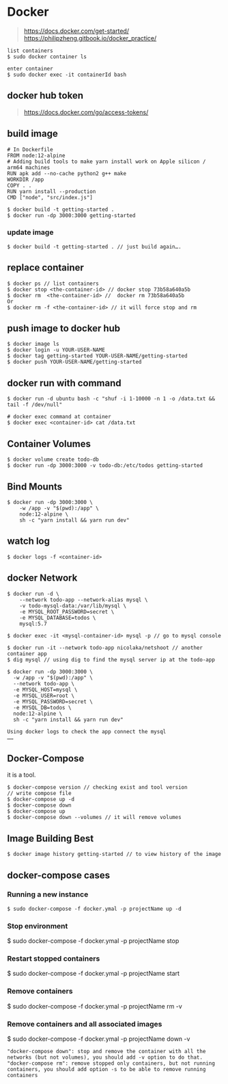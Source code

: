 # Docker
> https://docs.docker.com/get-started/
> https://philipzheng.gitbook.io/docker_practice/


```
list containers
$ sudo docker container ls

enter container
$ sudo docker exec -it containerId bash
```


## docker hub token
> https://docs.docker.com/go/access-tokens/

## build image
```
# In Dockerfile
FROM node:12-alpine
# Adding build tools to make yarn install work on Apple silicon / arm64 machines
RUN apk add --no-cache python2 g++ make
WORKDIR /app
COPY . .
RUN yarn install --production
CMD ["node", "src/index.js"]
```
```
$ docker build -t getting-started .
$ docker run -dp 3000:3000 getting-started
```
### update image
```
$ docker build -t getting-started . // just build again….
```


## replace container
```
$ docker ps // list containers
$ docker stop <the-container-id> // docker stop 73b58a640a5b
$ docker rm  <the-container-id> //  docker rm 73b58a640a5b
Or
$ docker rm -f <the-container-id> // it will force stop and rm
```


## push image to docker hub
```
$ docker image ls
$ docker login -u YOUR-USER-NAME
$ docker tag getting-started YOUR-USER-NAME/getting-started
$ docker push YOUR-USER-NAME/getting-started
```

## docker run with command
```
$ docker run -d ubuntu bash -c "shuf -i 1-10000 -n 1 -o /data.txt && tail -f /dev/null"

# docker exec command at container
$ docker exec <container-id> cat /data.txt
```
## Container Volumes
```
$ docker volume create todo-db
$ docker run -dp 3000:3000 -v todo-db:/etc/todos getting-started
```

## Bind Mounts
```
$ docker run -dp 3000:3000 \
    -w /app -v "$(pwd):/app" \
    node:12-alpine \
    sh -c "yarn install && yarn run dev"
```

## watch log
```
$ docker logs -f <container-id>
```

## docker Network
```
$ docker run -d \
    --network todo-app --network-alias mysql \
    -v todo-mysql-data:/var/lib/mysql \
    -e MYSQL_ROOT_PASSWORD=secret \
    -e MYSQL_DATABASE=todos \
    mysql:5.7

$ docker exec -it <mysql-container-id> mysql -p // go to mysql console

$ docker run -it --network todo-app nicolaka/netshoot // another container app
$ dig mysql // using dig to find the mysql server ip at the todo-app

$ docker run -dp 3000:3000 \
  -w /app -v "$(pwd):/app" \
  --network todo-app \
  -e MYSQL_HOST=mysql \
  -e MYSQL_USER=root \
  -e MYSQL_PASSWORD=secret \
  -e MYSQL_DB=todos \
  node:12-alpine \
  sh -c "yarn install && yarn run dev"

Using docker logs to check the app connect the mysql
……
```

## Docker-Compose
it is a tool.
```
$ docker-compose version // checking exist and tool version
// write compose file
$ docker-compose up -d
$ docker-compose down
$ docker-compose up
$ docker-compose down --volumes // it will remove volumes
```
## Image Building Best
```
$ docker image history getting-started // to view history of the image
```

## docker-compose cases
### Running a new instance
```
$ sudo docker-compose -f docker.ymal -p projectName up -d
```

### Stop environment
$ sudo docker-compose -f docker.ymal -p projectName stop

### Restart stopped containers
$ sudo docker-compose -f docker.ymal -p projectName start

### Remove containers
$ sudo docker-compose -f docker.ymal -p projectName rm -v

### Remove containers and all associated images
$ sudo docker-compose -f docker.ymal -p projectName down -v

```
"docker-compose down": stop and remove the container with all the networks (but not volumes), you should add -v option to do that.
"docker-compose rm": remove stopped only containers, but not running containers, you should add option -s to be able to remove running containers
```






